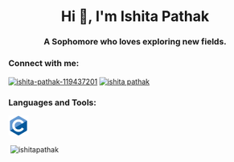 <h1 align="center">Hi 👋, I'm Ishita Pathak</h1>
<h3 align="center">A Sophomore who loves exploring new fields.</h3>

<h3 align="left">Connect with me:</h3>
<p align="left">
<a href="https://linkedin.com/in/ishita-pathak-119437201" target="blank"><img align="center" src="https://raw.githubusercontent.com/rahuldkjain/github-profile-readme-generator/master/src/images/icons/Social/linked-in-alt.svg" alt="ishita-pathak-119437201" height="30" width="40" /></a>
<a href="https://www.youtube.com/c/ishita pathak" target="blank"><img align="center" src="https://raw.githubusercontent.com/rahuldkjain/github-profile-readme-generator/master/src/images/icons/Social/youtube.svg" alt="ishita pathak" height="30" width="40" /></a>
</p>

<h3 align="left">Languages and Tools:</h3>
<p align="left"> <a href="https://www.cprogramming.com/" target="_blank" rel="noreferrer"> <img src="https://raw.githubusercontent.com/devicons/devicon/master/icons/c/c-original.svg" alt="c" width="40" height="40"/> </a> </p>

<p>&nbsp;<img align="center" src="https://github-readme-stats.vercel.app/api?username=ishitapathak&show_icons=true&locale=en" alt="ishitapathak" /></p>
